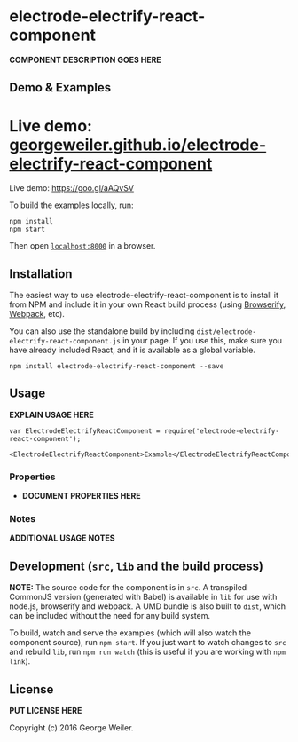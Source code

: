 # electrode-electrify-react-component

__COMPONENT DESCRIPTION GOES HERE__

## Demo & Examples

Live demo: [georgeweiler.github.io/electrode-electrify-react-component](http://georgeweiler.github.io/electrode-electrify-react-component/)
=======
Live demo: https://goo.gl/aAQvSV

To build the examples locally, run:

```
npm install
npm start
```

Then open [`localhost:8000`](http://localhost:8000) in a browser.


## Installation

The easiest way to use electrode-electrify-react-component is to install it from NPM and include it in your own React build process (using [Browserify](http://browserify.org), [Webpack](http://webpack.github.io/), etc).

You can also use the standalone build by including `dist/electrode-electrify-react-component.js` in your page. If you use this, make sure you have already included React, and it is available as a global variable.

```
npm install electrode-electrify-react-component --save
```


## Usage

__EXPLAIN USAGE HERE__

```
var ElectrodeElectrifyReactComponent = require('electrode-electrify-react-component');

<ElectrodeElectrifyReactComponent>Example</ElectrodeElectrifyReactComponent>
```

### Properties

* __DOCUMENT PROPERTIES HERE__

### Notes

__ADDITIONAL USAGE NOTES__


## Development (`src`, `lib` and the build process)

**NOTE:** The source code for the component is in `src`. A transpiled CommonJS version (generated with Babel) is available in `lib` for use with node.js, browserify and webpack. A UMD bundle is also built to `dist`, which can be included without the need for any build system.

To build, watch and serve the examples (which will also watch the component source), run `npm start`. If you just want to watch changes to `src` and rebuild `lib`, run `npm run watch` (this is useful if you are working with `npm link`).

## License

__PUT LICENSE HERE__

Copyright (c) 2016 George Weiler.
